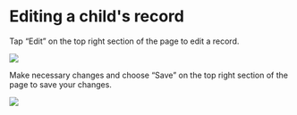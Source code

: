 # Editing a child's record

Tap “Edit” on the top right section of
the page to edit a record.

![](assets/images/edit-child-record1.png)

Make necessary changes and choose “Save” on the top right section of the page to save your changes.

![](assets/images/save-child-record.png)
